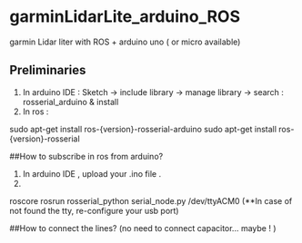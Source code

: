 # garminLidarLite_arduino_ROS
garmin Lidar liter with ROS + arduino uno ( or micro available)

## Preliminaries

1. In arduino IDE : Sketch -> include library -> manage library -> search : rosserial_arduino & install
2. In ros :

sudo apt-get install ros-{version}-rosserial-arduino
sudo apt-get install ros-{version}-rosserial


##How to subscribe in ros from arduino? 

1. In arduino IDE , upload your .ino file . 
2. 
roscore
rosrun rosserial_python serial_node.py /dev/ttyACM0 (**In case of not found the tty, re-configure your usb port)

##How to connect the lines? 
(no need to connect capacitor... maybe ! ) 
